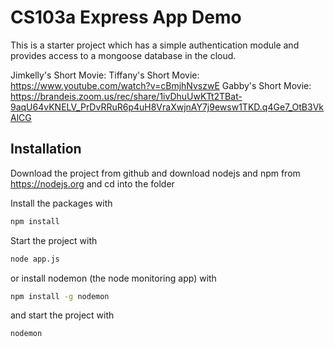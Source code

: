 # CS103a Express App Demo

This is a starter project which has a simple authentication module 
and provides access to a mongoose database in the cloud.

Jimkelly's Short Movie:
Tiffany's Short Movie: https://www.youtube.com/watch?v=cBmjhNvszwE
Gabby's Short Movie: https://brandeis.zoom.us/rec/share/1ivDhuUwKTt2TBat-9aqU64vKNELV_PrDvRRuR6p4uH8VraXwjnAY7j9ewsw1TKD.q4Ge7_OtB3VkAlCG


## Installation
Download the project from github and download nodejs and npm from https://nodejs.org
and cd into the folder

Install the packages with
``` bash
npm install
```
Start the project with
``` bash
node app.js
```
or install nodemon (the node monitoring app) with
``` bash
npm install -g nodemon
```
and start the project with
``` bash
nodemon
```

